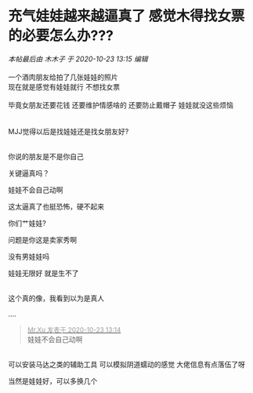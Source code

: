 # 充​气​娃娃越来越逼真了 感觉木得找女票的必要怎么办???


<i class="pstatus"> 本帖最后由 木木子 于 2020-10-23 13:15 编辑 </i><br />
<br />
一个酒肉朋友给拍了几张娃娃的照片 <br />
现在就是感觉有娃娃就行 不想找女票<br />
<br />
毕竟女朋友还要花钱 还要维护情感啥的 还要防止戴帽子 娃娃就没这些烦恼<br />
<br />
<br />
MJJ觉得以后是找娃娃还是找女朋友好?<br />
<br />
<img id="aimg_lIqqN" onclick="zoom(this, this.src, 0, 0, 0)" class="zoom" src="https://imgurl.mxdreamx.com/2020/10/23/TOIMG16fbc1023011018N.jpg" onmouseover="img_onmouseoverfunc(this)" onload="thumbImg(this)" border="0" alt="" /><br />
<img id="aimg_dr7SY" onclick="zoom(this, this.src, 0, 0, 0)" class="zoom" src="https://imgurl.mxdreamx.com/2020/10/23/TOIMG729c01023011018N.jpg" onmouseover="img_onmouseoverfunc(this)" onload="thumbImg(this)" border="0" alt="" /><br />
<img id="aimg_sf1EP" onclick="zoom(this, this.src, 0, 0, 0)" class="zoom" src="https://imgurl.mxdreamx.com/2020/10/23/TOIMG851841023011018N.jpg" onmouseover="img_onmouseoverfunc(this)" onload="thumbImg(this)" border="0" alt="" /><br />
<img id="aimg_dlpPV" onclick="zoom(this, this.src, 0, 0, 0)" class="zoom" src="https://imgurl.mxdreamx.com/2020/10/23/TOIMG403131023011019N.jpg" onmouseover="img_onmouseoverfunc(this)" onload="thumbImg(this)" border="0" alt="" /><br />
<img id="aimg_Zt663" onclick="zoom(this, this.src, 0, 0, 0)" class="zoom" src="https://imgurl.mxdreamx.com/2020/10/23/TOIMGdbadd1023011022N.jpg" onmouseover="img_onmouseoverfunc(this)" onload="thumbImg(this)" border="0" alt="" /><br />
<img id="aimg_stKTF" onclick="zoom(this, this.src, 0, 0, 0)" class="zoom" src="https://imgurl.mxdreamx.com/2020/10/23/TOIMG6f03d1023011022N.jpg" onmouseover="img_onmouseoverfunc(this)" onload="thumbImg(this)" border="0" alt="" /><br />
<img id="aimg_g7V6V" onclick="zoom(this, this.src, 0, 0, 0)" class="zoom" src="https://imgurl.mxdreamx.com/2020/10/23/TOIMGae4851023011022N.jpg" onmouseover="img_onmouseoverfunc(this)" onload="thumbImg(this)" border="0" alt="" /><br />
<img id="aimg_Vwcqi" onclick="zoom(this, this.src, 0, 0, 0)" class="zoom" src="https://imgurl.mxdreamx.com/2020/10/23/TOIM**12a1023011024N.jpg" onmouseover="img_onmouseoverfunc(this)" onload="thumbImg(this)" border="0" alt="" /><br />


你说的朋友是不是你自己

关键逼真吗？

娃娃不会自己动啊

这太逼真了也挺恐怖，硬不起来<img src="static/image/smiley/default/sweat.gif" smilieid="10" border="0" alt="" />

你们艹娃娃?<br />


问题是你这是卖家秀啊

没有男娃娃吗<img src="static/image/smiley/yct/005.gif" smilieid="35" border="0" alt="" /><img id="aimg_RAksd" onclick="zoom(this, this.src, 0, 0, 0)" class="zoom" src="https://cdn.jsdelivr.net/gh/hishis/forum-master/public/images/patch.gif" onmouseover="img_onmouseoverfunc(this)" onload="thumbImg(this)" border="0" alt="" />

娃娃无限好 就是生不了&nbsp; &nbsp;&nbsp; &nbsp;&nbsp; &nbsp;&nbsp; &nbsp;&nbsp; &nbsp;&nbsp; &nbsp;&nbsp; &nbsp;&nbsp; &nbsp;&nbsp; &nbsp;&nbsp; &nbsp;&nbsp; &nbsp;&nbsp; &nbsp;&nbsp; &nbsp;&nbsp; &nbsp;&nbsp; &nbsp;&nbsp; &nbsp;&nbsp;&nbsp;

<img id="aimg_Dwwuy" onclick="zoom(this, this.src, 0, 0, 0)" class="zoom" src="https://imgurl.mxdreamx.com/2020/10/23/TOIMG403131023011019N.jpg" onmouseover="img_onmouseoverfunc(this)" onload="thumbImg(this)" border="0" alt="" /><br />
<br />
这个真的像，我看到以为是真人<img src="static/image/smiley/default/lol.gif" smilieid="12" border="0" alt="" />

<img src="static/image/smiley/default/sweat.gif" smilieid="10" border="0" alt="" />....

<div class="quote"><blockquote><font size="2"><a href="https://www.hostloc.com/forum.php?mod=redirect&amp;goto=findpost&amp;pid=9340710&amp;ptid=757573" target="_blank"><font color="#999999">Mr.Xu 发表于 2020-10-23 13:14</font></a></font><br />
娃娃不会自己动啊</blockquote></div><br />
可以安装马达之类的辅助工具 可以模拟阴​道蠕动的感觉 大佬信息有点落伍了呀

当然是娃娃好，可以多换几个
